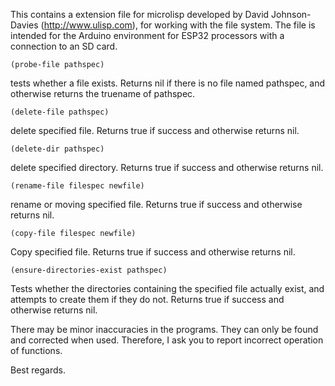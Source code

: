 This contains a extension file for microlisp developed by David Johnson-Davies (http://www.ulisp.com),
for working with the file system. The file is intended for the Arduino environment for 
ESP32 processors with a connection to an SD card.



    (probe-file pathspec)  
tests whether a file exists. Returns nil if there is no file named pathspec, and otherwise returns the truename of pathspec.

    (delete-file pathspec)  
delete specified file. Returns true if success and otherwise returns nil.

    (delete-dir pathspec)
delete specified directory.
Returns true if success and otherwise returns nil.

    (rename-file filespec newfile)
rename or moving specified file. Returns true if success and otherwise returns nil.

    (copy-file filespec newfile)   
Сopy specified file. Returns true if success and otherwise returns nil.

    (ensure-directories-exist pathspec)
Tests whether the directories containing the specified file actually exist,
and attempts to create them if they do not. Returns true if success and otherwise returns nil.



There may be minor inaccuracies in the programs. They can only be found and corrected when used. Therefore, I ask you to report incorrect operation of functions.

Best regards.

